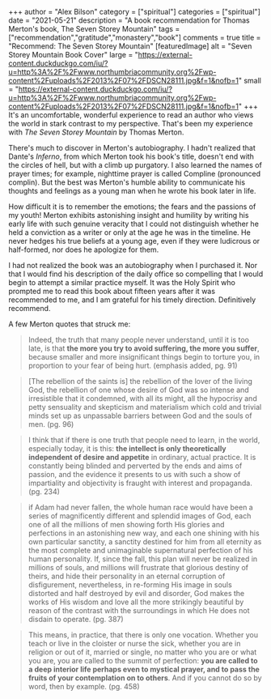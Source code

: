 +++
author = "Alex Bilson"
category = ["spiritual"]
categories = ["spiritual"]
date = "2021-05-21"
description = "A book recommendation for Thomas Merton's book, The Seven Storey Mountain"
tags = ["recommendation","gratitude","monastery","book"]
comments = true
title = "Recommend: The Seven Storey Mountain"
[featuredImage]
  alt = "Seven Storey Mountain Book Cover"
  large = "https://external-content.duckduckgo.com/iu/?u=http%3A%2F%2Fwww.northumbriacommunity.org%2Fwp-content%2Fuploads%2F2013%2F07%2FDSCN28111.jpg&f=1&nofb=1"
  small = "https://external-content.duckduckgo.com/iu/?u=http%3A%2F%2Fwww.northumbriacommunity.org%2Fwp-content%2Fuploads%2F2013%2F07%2FDSCN28111.jpg&f=1&nofb=1"
+++
It's an uncomfortable, wonderful experience to read an author who views the world in stark contrast to my perspective. That's been my experience with _The Seven Storey Mountain_ by Thomas Merton.

There's much to discover in Merton's autobiography. I hadn't realized that Dante's _Inferno_, from which Merton took his book's title, doesn't end with the circles of hell, but with a climb up purgatory. I also learned the names of prayer times; for example, nighttime prayer is called Compline (pronounced complin). But the best was Merton's humble ability to communicate his thoughts and feelings as a young man when he wrote his book later in life.

How difficult it is to remember the emotions; the fears and the passions of my youth! Merton exhibits astonishing insight and humility by writing his early life with such genuine veracity that I could not distinguish whether he held a conviction as a writer or only at the age he was in the timeline. He never hedges his true beliefs at a young age, even if they were ludicrous or half-formed, nor does he apologize for them.

I had not realized the book was an autobiography when I purchased it. Nor that I would find his description of the daily office so compelling that I would begin to attempt a similar practice myself. It was the Holy Spirit who prompted me to read this book about fifteen years after it was recommended to me, and I am grateful for his timely direction. Definitively recommend.

A few Merton quotes that struck me:

> Indeed, the truth that many people never understand, until it is too late, is that **the more you try to avoid suffering, the more you suffer**, because smaller and more insignificant things begin to torture you, in proportion to your fear of being hurt. (emphasis added, pg. 91)

> [The rebellion of the saints is] the rebellion of the lover of the living God, the rebellion of one whose desire of God was so intense and irresistible that it condemned, with all its might, all the hypocrisy and petty sensuality and skepticism and materialism which cold and trivial minds set up as unpassable barriers between God and the souls of men. (pg. 96)

> I think that if there is one truth that people need to learn, in the world, especially today, it is this: **the intellect is only theoretically independent of desire and appetite** in ordinary, actual practice. It is constantly being blinded and perverted by the ends and aims of passion, and the evidence it presents to us with such a show of impartiality and objectivity is fraught with interest and propaganda. (pg. 234)

> if Adam had never fallen, the whole human race would have been a series of magnificently different and splendid images of God, each one of all the millions of men showing forth His glories and perfections in an astonishing new way, and each one shining with his own particular sanctity, a sanctity destined for him from all eternity as the most complete and unimaginable supernatural perfection of his human personality. If, since the fall, this plan will never be realized in millions of souls, and millions will frustrate that glorious destiny of theirs, and hide their personality in an eternal corruption of disfigurement, nevertheless, in re-forming His image in souls distorted and half destroyed by evil and disorder, God makes the works of His wisdom and love all the more strikingly beautiful by reason of the contrast with the surroundings in which He does not disdain to operate. (pg. 387)

> This means, in practice, that there is only one vocation. Whether you teach or live in the cloister or nurse the sick, whether you are in religion or out of it, married or single, no matter who you are or what you are, you are called to the summit of perfection: **you are called to a deep interior life perhaps even to mystical prayer, and to pass the fruits of your contemplation on to others**. And if you cannot do so by word, then by example. (pg. 458)


